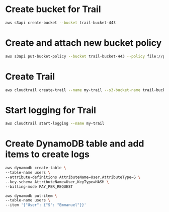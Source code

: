 # Create bucket for Trail
```sh
aws s3api create-bucket --bucket trail-bucket-443
```

# Create and attach new bucket policy
```sh
aws s3api put-bucket-policy --bucket trail-bucket-443 --policy file://policy.json
```

# Create Trail
```sh
aws cloudtrail create-trail --name my-trail --s3-bucket-name trail-bucket-443
```

# Start logging for Trail
```sh
aws cloudtrail start-logging --name my-trail
```

# Create DynamoDB table and add items to create logs
```sh
aws dynamodb create-table \
--table-name users \
--attribute-definitions AttributeName=User,AttributeType=S \
--key-schema AttributeName=User,KeyType=HASH \
--billing-mode PAY_PER_REQUEST
```

```sh
aws dynamodb put-item \
--table-name users \
--item '{"User": {"S": "Emmanuel"}}'
```